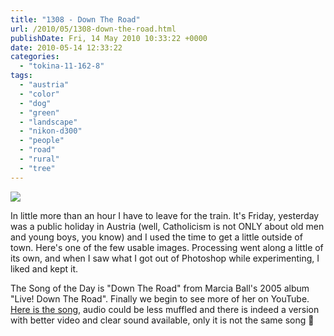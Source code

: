```yaml
---
title: "1308 - Down The Road"
url: /2010/05/1308-down-the-road.html
publishDate: Fri, 14 May 2010 10:33:22 +0000
date: 2010-05-14 12:33:22
categories: 
  - "tokina-11-162-8"
tags: 
  - "austria"
  - "color"
  - "dog"
  - "green"
  - "landscape"
  - "nikon-d300"
  - "people"
  - "road"
  - "rural"
  - "tree"
---
```

<a target="_blank" href="https://d25zfm9zpd7gm5.cloudfront.net/1200x1200/2010/20100513_125153_ps.jpg"><img src="https://d25zfm9zpd7gm5.cloudfront.net/0600x0600/2010/20100513_125153_ps.jpg" /></a>

In little more than an hour I have to leave for the train. It's Friday, yesterday was a public holiday in Austria (well, Catholicism is not ONLY about old men and young boys, you know) and I used the time to get a little outside of town. Here's one of the few usable images. Processing went along a little of its own, and when I saw what I got out of Photoshop while experimenting, I liked and kept it.

 The Song of the Day is "Down The Road" from Marcia Ball's 2005 album "Live! Down The Road". Finally we begin to see more of her on YouTube. <a target="_blank" href="http://www.youtube.com/watch?v=61LjZU2x6js&a=x0b25Q_NUPk&playnext_from=ML">Here is the song</a>, audio could be less muffled and there is indeed a version with better video and clear sound available, only it is not the same song 🙂
